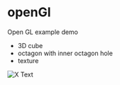# openGl
Open GL example demo

- 3D cube
- octagon with inner octagon hole
- texture

![X Text](https://github.com/xvadsan/BlankMVP/blob/master/anim_gif.gif)
